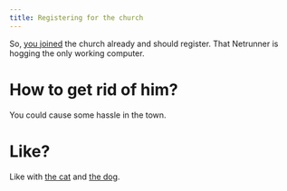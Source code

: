 ```yaml
---
title: Registering for the church
---
```


So, [you joined](020-join.md) the church already and should register. That Netrunner is hogging the only working computer.

# How to get rid of him?
You could cause some hassle in the town.

# Like?
Like with [the cat](090-cat.md) and [the dog](087-dog.md).
